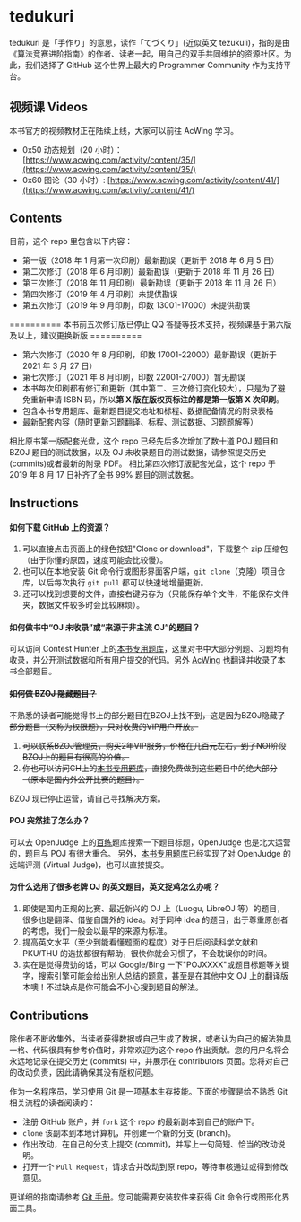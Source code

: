 ﻿# tedukuri
tedukuri 是「手作り」的意思，读作「てづくり」(近似英文 tezukuli)，指的是由《算法竞赛进阶指南》的作者、读者一起，用自己的双手共同维护的资源社区。为此，我们选择了 GitHub 这个世界上最大的 Programmer Community 作为支持平台。

## 视频课 Videos
本书官方的视频教材正在陆续上线，大家可以前往 AcWing 学习。
- 0x50 动态规划（20 小时）： [https://www.acwing.com/activity/content/35/](https://www.acwing.com/activity/content/35/)
- 0x60 图论（30 小时）: [https://www.acwing.com/activity/content/41/](https://www.acwing.com/activity/content/41/)

## Contents
目前，这个 repo 里包含以下内容：
- 第一版（2018 年 1 月第一次印刷）最新勘误（更新于 2018 年 6 月 5 日）
- 第二次修订（2018 年 6 月印刷）最新勘误（更新于 2018 年 11 月 26 日）
- 第三次修订（2018 年 11 月印刷）最新勘误（更新于 2018 年 11 月 26 日）
- 第四次修订（2019 年 4 月印刷）未提供勘误
- 第五次修订（2019 年 9 月印刷，印数 13001-17000）未提供勘误

========== 本书前五次修订版已停止 QQ 答疑等技术支持，视频课基于第六版及以上，建议更换新版 ==========

- 第六次修订（2020 年 8 月印刷，印数 17001-22000）最新勘误（更新于 2021 年 3 月 27 日）
- 第七次修订（2021 年 8 月印刷，印数 22001-27000）暂无勘误
- 本书每次印刷都有修订和更新（其中第二、三次修订变化较大），只是为了避免重新申请 ISBN 码，所以**第 X 版在版权页标注的都是第一版第 X 次印刷**。
- 包含本书专用题库、最新题目提交地址和标程、数据配备情况的附录表格
- 最新配套内容（随时更新习题翻译、标程、测试数据、习题题解等）

相比原书第一版配套光盘，这个 repo 已经先后多次增加了数十道 POJ 题目和 BZOJ 题目的测试数据，以及 OJ 未收录题目的测试数据，请参照提交历史(commits)或者最新的附录 PDF。
相比第四次修订版配套光盘，这个 repo 于 2019 年 8 月 17 日补齐了全书 99% 题目的测试数据。

## Instructions
#### 如何下载 GitHub 上的资源？
1. 可以直接点击页面上的绿色按钮"Clone or download"，下载整个 zip 压缩包（由于你懂的原因，速度可能会比较慢）。
2. 也可以在本地安装 Git 命令行或图形界面客户端，`git clone`（克隆）项目仓库，以后每次执行 `git pull` 都可以快速地增量更新。
3. 还可以找到想要的文件，直接右键另存为（只能保存单个文件，不能保存文件夹，数据文件较多时会比较麻烦）。
#### 如何做书中“OJ 未收录”或“来源于非主流 OJ”的题目？
可以访问 Contest Hunter 上的[本书专用题库](http://contest-hunter.org:83/contest?type=1)，这里对书中大部分例题、习题均有收录，并公开测试数据和所有用户提交的代码。另外 [AcWing](https://www.acwing.com/problem/search/1/?csrfmiddlewaretoken=5es0vcpy4xlqy4BgN1NrRvM2v71SA5MFBx3FxI4fCZaxQYjX2lpKSNmRPfEJmtHs&search_content=%E7%AE%97%E6%B3%95%E7%AB%9E%E8%B5%9B%E8%BF%9B%E9%98%B6%E6%8C%87%E5%8D%97) 也翻译并收录了本书全部题目。
#### ~~如何做 BZOJ 隐藏题目？~~
~~不熟悉的读者可能觉得书上的部分题目在BZOJ上找不到，这是因为BZOJ隐藏了部分题目（又称为权限题），只对收费的VIP用户开放。~~
1. ~~可以联系BZOJ管理员，购买2年VIP服务，价格在几百元左右，到了NOI阶段BZOJ上的题目有很高的价值。~~
2. ~~你也可以访问CH上的[本书专用题库](http://contest-hunter.org:83/contest?type=1)，直接免费做到这些题目中的绝大部分（原本是国内外公开比赛的题目）。~~

BZOJ 现已停止运营，请自己寻找解决方案。
#### POJ 突然挂了怎么办？
可以去 OpenJudge 上的[百练](http://bailian.openjudge.cn)题库搜索一下题目标题，OpenJudge 也是北大运营的，题目与 POJ 有很大重合。
另外，[本书专用题库](http://contest-hunter.org:83/contest?type=1)已经实现了对 OpenJudge 的远端评测 (Virtual Judge)，也可以直接提交。
#### 为什么选用了很多老牌 OJ 的英文题目，英文捉鸡怎么办呢？
1. 即使是国内正规的比赛、最近新兴的 OJ 上（Luogu, LibreOJ 等）的题目，很多也是翻译、借鉴自国外的 idea。对于同种 idea 的题目，出于尊重原创者的考虑，我们一般会以最早的来源为标准。
2. 提高英文水平（至少到能看懂题面的程度）对于日后阅读科学文献和 PKU/THU 的选拔都很有帮助，很快你就会习惯了，不会耽误你的时间。
3. 实在是觉得费劲的话，可以 Google/Bing 一下"POJXXXX"或题目标题等关键字，搜索引擎可能会给出别人总结的题意，甚至是在其他中文 OJ 上的翻译版本噢！不过缺点是你可能会不小心搜到题目的解法。

## Contributions
除作者不断收集外，当读者获得数据或自己生成了数据，或者认为自己的解法独具一格、代码很具有参考价值时，非常欢迎为这个 repo 作出贡献。您的用户名将会永远地记录在提交历史 (commits) 中，并展示在 contributors 页面。您将对自己的改动负责，因此请确保其没有版权问题。

作为一名程序员，学习使用 Git 是一项基本生存技能。下面的步骤是给不熟悉 Git 相关流程的读者阅读的：
- 注册 GitHub 账户，并 `fork` 这个 repo 的最新副本到自己的账户下。
- `clone` 该副本到本地计算机，并创建一个新的分支 (branch)。
- 作出改动，在自己的分支上提交 (commit)，并写上一句简短、恰当的改动说明。
- 打开一个 `Pull Request`，请求合并改动到原 repo，等待审核通过或得到修改意见。

更详细的指南请参考 [Git 手册](https://git-scm.com/book/zh/v2/GitHub-%E5%AF%B9%E9%A1%B9%E7%9B%AE%E5%81%9A%E5%87%BA%E8%B4%A1%E7%8C%AE)。您可能需要安装软件来获得 Git 命令行或图形化界面工具。

